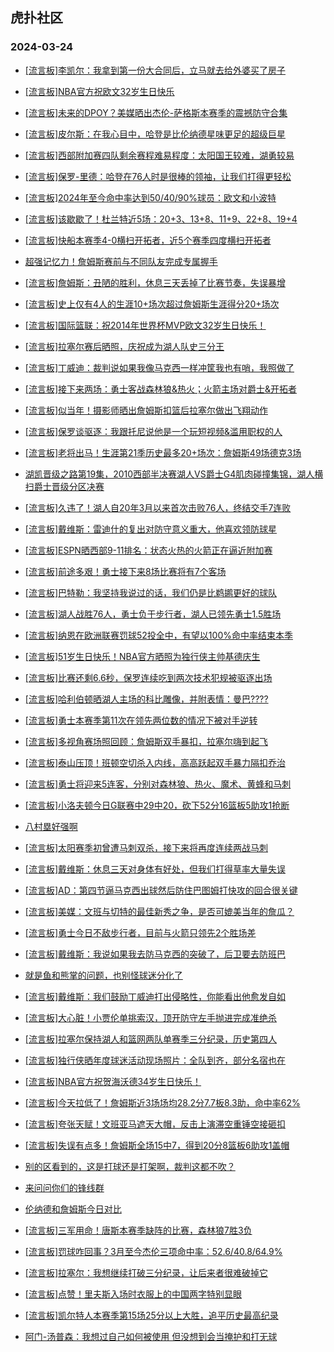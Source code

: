 ## 虎扑社区 
### 2024-03-24

+ [[流言板]李凯尔：我拿到第一份大合同后，立马就去给外婆买了房子](https://bbs.hupu.com/625400680.html)

+ [[流言板]NBA官方祝欧文32岁生日快乐](https://bbs.hupu.com/625399768.html)

+ [[流言板]未来的DPOY？美媒晒出杰伦-萨格斯本赛季的震撼防守合集](https://bbs.hupu.com/625400590.html)

+ [[流言板]皮尔斯：在我心目中，哈登是比伦纳德星味更足的超级巨星](https://bbs.hupu.com/625400191.html)

+ [[流言板]西部附加赛四队剩余赛程难易程度：太阳国王较难，湖勇较易](https://bbs.hupu.com/625399864.html)

+ [[流言板]保罗-里德：哈登在76人时是很棒的领袖，让我们打得更轻松](https://bbs.hupu.com/625399849.html)

+ [[流言板]2024年至今命中率达到50/40/90%球员：欧文和小波特](https://bbs.hupu.com/625401999.html)

+ [[流言板]该歇歇了！杜兰特近5场：20+3、13+8、11+9、22+8、19+4](https://bbs.hupu.com/625400803.html)

+ [[流言板]快船本赛季4-0横扫开拓者，近5个赛季四度横扫开拓者](https://bbs.hupu.com/625400866.html)

+ [超强记忆力！詹姆斯赛前与不同队友完成专属握手](https://bbs.hupu.com/625401193.html)

+ [[流言板]詹姆斯：丑陋的胜利，休息三天丢掉了比赛节奏，失误暴增](https://bbs.hupu.com/625396336.html)

+ [[流言板]史上仅有4人的生涯10+场次超过詹姆斯生涯得分20+场次](https://bbs.hupu.com/625397351.html)

+ [[流言板]国际篮联：祝2014年世界杯MVP欧文32岁生日快乐！](https://bbs.hupu.com/625397371.html)

+ [[流言板]拉塞尔赛后晒照，庆祝成为湖人队史三分王](https://bbs.hupu.com/625397610.html)

+ [[流言板]丁威迪：裁判说如果我像马克西一样冲筐我也有哨，我照做了](https://bbs.hupu.com/625396678.html)

+ [[流言板]接下来两场：勇士客战森林狼&热火；火箭主场对爵士&开拓者](https://bbs.hupu.com/625395817.html)

+ [[流言板]似当年！摄影师晒出詹姆斯扣篮后拉塞尔做出飞翔动作](https://bbs.hupu.com/625395458.html)

+ [[流言板]保罗谈驱逐：我跟托尼说他是一个玩短视频&滥用职权的人](https://bbs.hupu.com/625395502.html)

+ [[流言板]老将出马！生涯第21季历史最多20+场次：詹姆斯49场德克3场](https://bbs.hupu.com/625397483.html)

+ [湖凯晋级之路第19集，2010西部半决赛湖人VS爵士G4肌肉碰撞集锦，湖人横扫爵士晋级分区决赛](https://bbs.hupu.com/625399003.html)

+ [[流言板]久违了！湖人自20年3月以来首次击败76人，终结交手7连败](https://bbs.hupu.com/625395042.html)

+ [[流言板]戴维斯：雷迪什的复出对防守意义重大，他喜欢领防球星](https://bbs.hupu.com/625401615.html)

+ [[流言板]ESPN晒西部9-11排名：状态火热的火箭正在逼近附加赛](https://bbs.hupu.com/625394971.html)

+ [[流言板]前途多艰！勇士接下来8场比赛将有7个客场](https://bbs.hupu.com/625396358.html)

+ [[流言板]巴特勒：我坚持我说过的话，我们仍是比鹈鹕更好的球队](https://bbs.hupu.com/625402263.html)

+ [[流言板]湖人战胜76人，勇士负于步行者，湖人已领先勇士1.5胜场](https://bbs.hupu.com/625394370.html)

+ [[流言板]纳恩在欧洲联赛罚球52投全中，有望以100%命中率结束本季](https://bbs.hupu.com/625400699.html)

+ [[流言板]51岁生日快乐！NBA官方晒照为独行侠主帅基德庆生](https://bbs.hupu.com/625401733.html)

+ [[流言板]比赛还剩6.6秒，保罗连续吃到两次技术犯规被驱逐出场](https://bbs.hupu.com/625393882.html)

+ [[流言板]哈利伯顿晒湖人主场的科比雕像，并附表情：曼巴????](https://bbs.hupu.com/625397763.html)

+ [[流言板]勇士本赛季第11次在领先两位数的情况下被对手逆转](https://bbs.hupu.com/625394393.html)

+ [[流言板]多视角赛场照回顾：詹姆斯双手暴扣，拉塞尔嗨到起飞](https://bbs.hupu.com/625402059.html)

+ [[流言板]泰山压顶！班顿空切杀入内线，高高跃起双手暴力隔扣乔治](https://bbs.hupu.com/625392772.html)

+ [[流言板]勇士将迎来5连客，分别对森林狼、热火、魔术、黄蜂和马刺](https://bbs.hupu.com/625394273.html)

+ [[流言板]小洛夫顿今日G联赛中29中20，砍下52分16篮板5助攻1抢断](https://bbs.hupu.com/625395446.html)

+ [八村塁好强啊](https://bbs.hupu.com/625400457.html)

+ [[流言板]太阳赛季初曾遭马刺双杀，接下来将再度连续两战马刺](https://bbs.hupu.com/625399796.html)

+ [[流言板]戴维斯：休息三天对身体有好处，但我们打得草率大量失误](https://bbs.hupu.com/625400562.html)

+ [[流言板]AD：第四节逼马克西出球然后防住巴图姆打快攻的回合很关键](https://bbs.hupu.com/625401134.html)

+ [[流言板]美媒：文班与切特的最佳新秀之争，是否可媲美当年的詹瓜？](https://bbs.hupu.com/625400042.html)

+ [[流言板]勇士今日不敌步行者，目前与火箭只领先2个胜场差](https://bbs.hupu.com/625394252.html)

+ [[流言板]戴维斯：我说如果我去防马克西的突破了，后卫要去防班巴](https://bbs.hupu.com/625400678.html)

+ [就是鱼和熊掌的问题，也别怪球迷分化了](https://bbs.hupu.com/625401110.html)

+ [[流言板]戴维斯：我们鼓励丁威迪打出侵略性，你能看出他愈发自如](https://bbs.hupu.com/625400928.html)

+ [[流言板]大心脏！小贾伦单挑索汉，顶开防守左手抛进完成准绝杀](https://bbs.hupu.com/625391424.html)

+ [[流言板]拉塞尔保持湖人和篮网两队单赛季三分纪录，历史第四人](https://bbs.hupu.com/625399270.html)

+ [[流言板]独行侠晒年度球迷活动现场照片：全队到齐，部分名宿也在](https://bbs.hupu.com/625393575.html)

+ [[流言板]NBA官方祝贺海沃德34岁生日快乐！](https://bbs.hupu.com/625402130.html)

+ [[流言板]今天拉低了！詹姆斯近3场场均28.2分7.7板8.3助，命中率62%](https://bbs.hupu.com/625395700.html)

+ [[流言板]夸张天赋！文班亚马遮天大帽，反击上演滞空重锤空接砸扣](https://bbs.hupu.com/625390699.html)

+ [[流言板]失误有点多！詹姆斯全场15中7，得到20分8篮板6助攻1盖帽](https://bbs.hupu.com/625394834.html)

+ [别的区看到的，这是打球还是打架啊，裁判这都不吹？](https://bbs.hupu.com/625402233.html)

+ [来问问你们的锋线群](https://bbs.hupu.com/625400836.html)

+ [伦纳德和詹姆斯今日对比](https://bbs.hupu.com/625400372.html)

+ [[流言板]三军用命！唐斯本赛季缺阵的比赛，森林狼7胜3负](https://bbs.hupu.com/625400450.html)

+ [[流言板]罚球咋回事？3月至今杰伦三项命中率：52.6/40.8/64.9%](https://bbs.hupu.com/625402453.html)

+ [[流言板]拉塞尔：我想继续打破三分纪录，让后来者很难破掉它](https://bbs.hupu.com/625399782.html)

+ [[流言板]点赞！里夫斯入场时衣服上的中国两字特别显眼](https://bbs.hupu.com/625391353.html)

+ [[流言板]凯尔特人本赛季第15场25分以上大胜，追平历史最高纪录](https://bbs.hupu.com/625401512.html)

+ [阿门-汤普森：我想过自己如何被使用 但没想到会当掩护和打无球](https://bbs.hupu.com/625394317.html)

